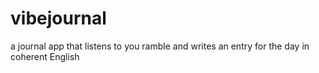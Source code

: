 # vibejournal
a journal app that listens to you ramble and writes an entry for the day in coherent English
